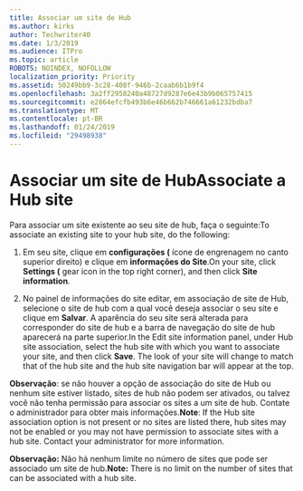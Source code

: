 ```yaml
---
title: Associar um site de Hub
ms.author: kirks
author: Techwriter40
ms.date: 1/3/2019
ms.audience: ITPro
ms.topic: article
ROBOTS: NOINDEX, NOFOLLOW
localization_priority: Priority
ms.assetid: 50249bb9-3c28-408f-946b-2caab6b1b9f4
ms.openlocfilehash: 3a2ff2958240a48727d9287e6e43b9b065757415
ms.sourcegitcommit: e2864efcfb493b6e46b662b746661a61232bdba7
ms.translationtype: MT
ms.contentlocale: pt-BR
ms.lasthandoff: 01/24/2019
ms.locfileid: "29498938"
---
```

# <a name="associate-a-hub-site"></a><span data-ttu-id="60332-102">Associar um site de Hub</span><span class="sxs-lookup"><span data-stu-id="60332-102">Associate a Hub site</span></span>

<span data-ttu-id="60332-103">Para associar um site existente ao seu site de hub, faça o seguinte:</span><span class="sxs-lookup"><span data-stu-id="60332-103">To associate an existing site to your hub site, do the following:</span></span>
  
1. <span data-ttu-id="60332-104">Em seu site, clique em **configurações (** ícone de engrenagem no canto superior direito) e clique em **informações do Site**.</span><span class="sxs-lookup"><span data-stu-id="60332-104">On your site, click **Settings (** gear icon in the top right corner), and then click **Site information**.</span></span> 
    
2. <span data-ttu-id="60332-p101">No painel de informações do site editar, em associação de site de Hub, selecione o site de hub com a qual você deseja associar o seu site e clique em **Salvar**. A aparência do seu site será alterada para corresponder do site de hub e a barra de navegação do site de hub aparecerá na parte superior.</span><span class="sxs-lookup"><span data-stu-id="60332-p101">In the Edit site information panel, under Hub site association, select the hub site with which you want to associate your site, and then click **Save**. The look of your site will change to match that of the hub site and the hub site navigation bar will appear at the top.</span></span> 
    
 <span data-ttu-id="60332-p102">**Observação**: se não houver a opção de associação do site de Hub ou nenhum site estiver listado, sites de hub não podem ser ativados, ou talvez você não tenha permissão para associar os sites a um site de hub. Contate o administrador para obter mais informações.</span><span class="sxs-lookup"><span data-stu-id="60332-p102">**Note**: If the Hub site association option is not present or no sites are listed there, hub sites may not be enabled or you may not have permission to associate sites with a hub site. Contact your administrator for more information.</span></span> 
  
 <span data-ttu-id="60332-109">**Observação:** Não há nenhum limite no número de sites que pode ser associado um site de hub.</span><span class="sxs-lookup"><span data-stu-id="60332-109">**Note:** There is no limit on the number of sites that can be associated with a hub site.</span></span> 
  

